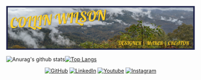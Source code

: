 
<span>
<img src="./images/card-linked.jpg">
</span>

![Anurag's github stats](https://github-readme-stats.vercel.app/api?username=wilsoncollin7&count_private=true&theme=onedark)[![Top Langs](https://github-readme-stats.vercel.app/api/top-langs/?username=wilsoncollin7&langs_count=3&layout=compact&theme=onedark)](https://github.com/wilsoncollin7/github-readme-stats) 

<p align="center">
    <a href="mailto:wilsoncollin7@gmail.com" target="_blank"><img alt="GitHub" src="https://img.shields.io/badge/-Gmail-4285F4?style=flat-square&logo=Gmail&logoColor=white"></a>
    <a href="https://www.linkedin.com/in/collin-wilson-a512351a8/" target="_blank"><img alt="LinkedIn" src="https://img.shields.io/badge/-LinkedIn-0077B5?style=flat-square&logo=Linkedin&logoColor=white"></a>
  <a href="https://www.youtube.com/channel/UCxEPolHlcRK6zDetwazkm9w?view_as=subscriber" target="_blank"><img alt="Youtube" src="https://img.shields.io/badge/-Youtube-E50A0A?style=flat-square&logo=Youtube&logoColor=white"></a>
  <a href="https://www.instagram.com/callingmewilson/" target="_blank"><img alt="Instagram" src="https://img.shields.io/badge/-Instagram-871BBD?style=flat-square&logo=Instagram&logoColor=white"></a>
    
</p>

